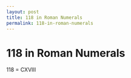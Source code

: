 ```yaml
---
layout: post
title: 118 in Roman Numerals
permalink: 118-in-roman-numerals
---
```


# 118 in Roman Numerals

118 = CXVIII
